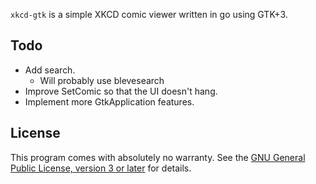 `xkcd-gtk` is a simple XKCD comic viewer written in go using GTK+3.

Todo
----

- Add search.
  - Will probably use blevesearch
- Improve SetComic so that the UI doesn't hang.
- Implement more GtkApplication features.

License
-------

This program comes with absolutely no warranty. See the [GNU General
Public License, version 3 or later](LICENSE) for details.
